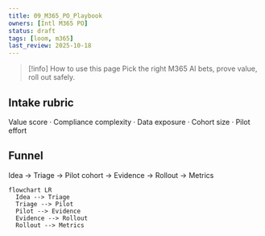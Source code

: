 ```yaml
---
title: 09_M365_PO_Playbook
owners: [Intl M365 PO]
status: draft
tags: [loom, m365]
last_review: 2025-10-18
---
```


> [!info] How to use this page
> Pick the right M365 AI bets, prove value, roll out safely.

## Intake rubric
Value score · Compliance complexity · Data exposure · Cohort size · Pilot effort

## Funnel
Idea → Triage → Pilot cohort → Evidence → Rollout → Metrics

```mermaid
flowchart LR
  Idea --> Triage
  Triage --> Pilot
  Pilot --> Evidence
  Evidence --> Rollout
  Rollout --> Metrics
```
